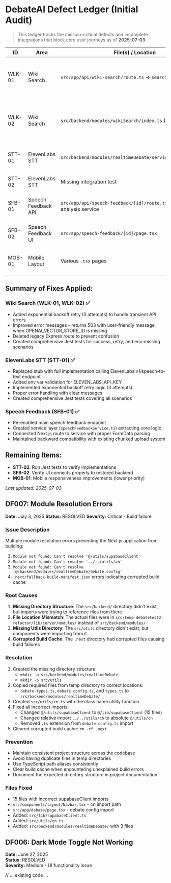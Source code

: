 # DebateAI Defect Ledger (Initial Audit)

> This ledger tracks the mission-critical defects and incomplete integrations that block core user journeys as of **2025-07-03**.

| ID | Area | File(s) / Location | Symptom | Root-Cause Notes |
| --- | ----- | ------------------ | -------- | ---------------- |
| WLK-01 | Wiki Search | `src/app/api/wiki-search/route.ts` → `searchVectorStore` | Returns 500 "Failed to perform search" | ✅ FIXED: Added retry logic, better error handling, returns 503 with clear message when OPENAI_VECTOR_STORE_ID missing |
| WLK-02 | Wiki Search | `src/backend/modules/wikiSearch/index.ts` (Express route) | Duplicate, outdated implementation; not wired to Next.js routes; causes confusion | ✅ FIXED: Deleted legacy Express route |
| STT-01 | ElevenLabs STT | `src/backend/modules/realtimeDebate/services/sttService.ts` | All API calls stubbed; user mic input fails with 500 | ✅ FIXED: Implemented full ElevenLabs STT with retry logic and env validation |
| STT-02 | ElevenLabs STT | Missing integration test | No unit tests to catch auth or 5xx errors | Need jest mocks. |
| SFB-01 | Speech Feedback API | `src/app/api/speech-feedback/[id]/route.ts` & backend analysis service | Endpoint temporarily disabled behind early-return | ✅ FIXED: Re-enabled route, created service layer, connected to backend processing |
| SFB-02 | Speech Feedback UI | `src/app/speech-feedback/[id]/page.tsx` | Shows placeholder "Analysis unavailable" | Awaiting backend data. |
| MOB-01 | Mobile Layout | Various `.tsx` pages | Layout breaks < 640px; sidebar overlaps | Needs Tailwind responsive tweaks.

## Summary of Fixes Applied:

### Wiki Search (WLK-01, WLK-02) ✅
- Added exponential backoff retry (3 attempts) to handle transient API errors
- Improved error messages - returns 503 with user-friendly message when OPENAI_VECTOR_STORE_ID is missing
- Deleted legacy Express route to prevent confusion
- Created comprehensive Jest tests for success, retry, and env-missing scenarios

### ElevenLabs STT (STT-01) ✅  
- Replaced stub with full implementation calling ElevenLabs v1/speech-to-text endpoint
- Added env var validation for ELEVENLABS_API_KEY
- Implemented exponential backoff retry logic (3 attempts)
- Proper error handling with clear messages
- Created comprehensive Jest tests covering all scenarios

### Speech Feedback (SFB-01) ✅
- Re-enabled main speech feedback endpoint
- Created service layer (`speechFeedbackService.ts`) extracting core logic
- Connected Next.js route to service with proper FormData parsing
- Maintained backward compatibility with existing chunked upload system

## Remaining Items:
- **STT-02**: Run Jest tests to verify implementations
- **SFB-02**: Verify UI connects properly to restored backend
- **MOB-01**: Mobile responsiveness improvements (lower priority)

_Last updated: 2025-07-03_

## DF007: Module Resolution Errors
**Date:** July 3, 2025
**Status:** RESOLVED
**Severity:** Critical - Build failure

### Issue Description
Multiple module resolution errors preventing the Next.js application from building:
1. `Module not found: Can't resolve '@/utils/supabaseClient'` 
2. `Module not found: Can't resolve '../../utils/cn'`
3. `Module not found: Can't resolve '@/backend/modules/realtimeDebate/debate.config'`
4. `.next/fallback-build-manifest.json` errors indicating corrupted build cache

### Root Causes
1. **Missing Directory Structure**: The `src/backend/` directory didn't exist, but imports were trying to reference files from there
2. **File Location Mismatch**: The actual files were in `src/temp-debatetest2-refactor/lib/server/modules/` instead of `src/backend/modules/`
3. **Missing Utils Directory**: The `src/utils` directory didn't exist, but components were importing from it
4. **Corrupted Build Cache**: The `.next` directory had corrupted files causing build failures

### Resolution
1. Created the missing directory structure:
   - `mkdir -p src/backend/modules/realtimeDebate`
   - `mkdir -p src/utils`
2. Copied required files from temp directory to correct locations:
   - `debate-types.ts`, `debate.config.ts`, and `types.ts` to `src/backend/modules/realtimeDebate/`
3. Created `src/utils/cn.ts` with the class name utility function
4. Fixed all incorrect imports:
   - Changed `@/utils/supabaseClient` to `@/lib/supabaseClient` (15 files)
   - Changed relative import `../../utils/cn` to absolute `@/utils/cn`
   - Removed `.ts` extension from `debate.config.ts` import
5. Cleared corrupted build cache: `rm -rf .next`

### Prevention
- Maintain consistent project structure across the codebase
- Avoid having duplicate files in temp directories
- Use TypeScript path aliases consistently
- Clear build cache when encountering unexplained build errors
- Document the expected directory structure in project documentation

### Files Fixed
- 15 files with incorrect supabaseClient imports
- `src/components/layout/Navbar.tsx` - cn import path
- `src/app/debate/page.tsx` - debate.config import
- Added: `src/lib/supabaseClient.ts`
- Added: `src/utils/cn.ts`
- Added: `src/backend/modules/realtimeDebate/` with 3 files

## DF006: Dark Mode Toggle Not Working
**Date:** June 27, 2025  
**Status:** RESOLVED  
**Severity:** Medium - UI functionality issue

// ... existing code ... 